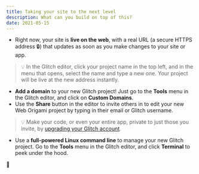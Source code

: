 ```yaml
---
title: Taking your site to the next level
description: What can you build on top of this?
date: 2021-05-15
---
```


- Right now, your site is **live on the web**, with a real URL (a secure HTTPS address 🔒) that updates as soon as you make changes to your site or app.

> 💡 In the Glitch editor, click your project name in the top left, and in the menu that opens, select the name and type a new one. Your project will be live at the new address instantly.

- **Add a domain** to your new Glitch project! Just go to the **Tools** menu in the Glitch editor, and click on **Custom Domains**.
- Use the **Share** button in the editor to invite others in to edit your new Web Origami project by typing in their email or Glitch username.

> 💡 Make your code, or even your entire app, private to just those you invite, by [upgrading your Glitch account](https://glitch.com/pricing).

- Use a **full-powered Linux command line** to manage your new Glitch project. Go to the **Tools** menu in the Glitch editor, and click **Terminal** to peek under the hood.

🚀
